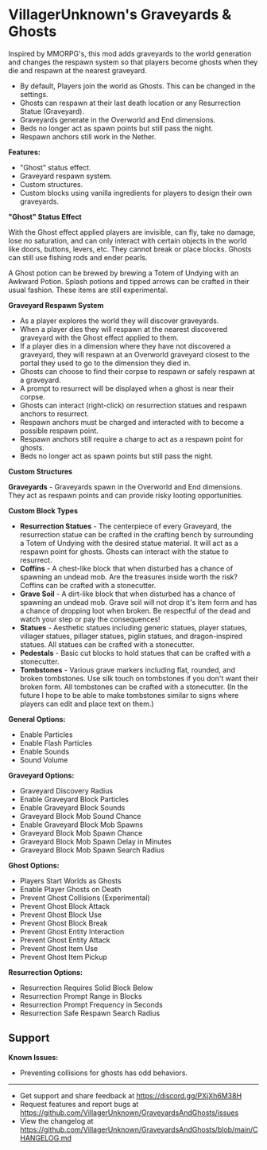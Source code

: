 # VillagerUnknown's Graveyards & Ghosts

Inspired by MMORPG's, this mod adds graveyards to the world generation and changes the respawn system so that players become ghosts when they die and respawn at the nearest graveyard.

* By default, Players join the world as Ghosts. This can be changed in the settings.
* Ghosts can respawn at their last death location or any Resurrection Statue (Graveyard). 
* Graveyards generate in the Overworld and End dimensions.
* Beds no longer act as spawn points but still pass the night.
* Respawn anchors still work in the Nether.

**Features:**

* "Ghost" status effect.
* Graveyard respawn system.
* Custom structures.
* Custom blocks using vanilla ingredients for players to design their own graveyards.

**"Ghost" Status Effect**

With the Ghost effect applied players are invisible, can fly, take no damage, lose no saturation, and can only interact with certain objects in the world like doors, buttons, levers, etc. They cannot break or place blocks. Ghosts can still use fishing rods and ender pearls.

A Ghost potion can be brewed by brewing a Totem of Undying with an Awkward Potion. Splash potions and tipped arrows can be crafted in their usual fashion. These items are still experimental.

**Graveyard Respawn System**

* As a player explores the world they will discover graveyards.
* When a player dies they will respawn at the nearest discovered graveyard with the Ghost effect applied to them.
* If a player dies in a dimension where they have not discovered a graveyard, they will respawn at an Overworld graveyard closest to the portal they used to go to the dimension they died in.
* Ghosts can choose to find their corpse to respawn or safely respawn at a graveyard.
* A prompt to resurrect will be displayed when a ghost is near their corpse.
* Ghosts can interact (right-click) on resurrection statues and respawn anchors to resurrect.
* Respawn anchors must be charged and interacted with to become a possible respawn point.
* Respawn anchors still require a charge to act as a respawn point for ghosts.
* Beds no longer act as spawn points but still pass the night.

**Custom Structures**

**Graveyards** - Graveyards spawn in the Overworld and End dimensions. They act as respawn points and can provide risky looting opportunities.

**Custom Block Types**

* **Resurrection Statues** - The centerpiece of every Graveyard, the resurrection statue can be crafted in the crafting bench by surrounding a Totem of Undying with the desired statue material. It will act as a respawn point for ghosts. Ghosts can interact with the statue to resurrect.
* **Coffins** - A chest-like block that when disturbed has a chance of spawning an undead mob. Are the treasures inside worth the risk? Coffins can be crafted with a stonecutter.
* **Grave Soil** - A dirt-like block that when disturbed has a chance of spawning an undead mob. Grave soil will not drop it's item form and has a chance of dropping loot when broken. Be respectful of the dead and watch your step or pay the consequences!
* **Statues** - Aesthetic statues including generic statues, player statues, villager statues, pillager statues, piglin statues, and dragon-inspired statues. All statues can be crafted with a stonecutter.
* **Pedestals** - Basic cut blocks to hold statues that can be crafted with a stonecutter.
* **Tombstones** - Various grave markers including flat, rounded, and broken tombstones. Use silk touch on tombstones if you don't want their broken form. All tombstones can be crafted with a stonecutter. (In the future I hope to be able to make tombstones similar to signs where players can edit and place text on them.)

**General Options:**

* Enable Particles
* Enable Flash Particles
* Enable Sounds
* Sound Volume

**Graveyard Options:**

* Graveyard Discovery Radius
* Enable Graveyard Block Particles
* Enable Graveyard Block Sounds
* Graveyard Block Mob Sound Chance
* Enable Graveyard Block Mob Spawns
* Graveyard Block Mob Spawn Chance
* Graveyard Block Mob Spawn Delay in Minutes
* Graveyard Block Mob Spawn Search Radius

**Ghost Options:**

* Players Start Worlds as Ghosts
* Enable Player Ghosts on Death
* Prevent Ghost Collisions (Experimental)
* Prevent Ghost Block Attack
* Prevent Ghost Block Use
* Prevent Ghost Block Break
* Prevent Ghost Entity Interaction
* Prevent Ghost Entity Attack
* Prevent Ghost Item Use
* Prevent Ghost Item Pickup

**Resurrection Options:**

* Resurrection Requires Solid Block Below
* Resurrection Prompt Range in Blocks
* Resurrection Prompt Frequency in Seconds
* Resurrection Safe Respawn Search Radius

## Support

**Known Issues:**

* Preventing collisions for ghosts has odd behaviors.

---

* Get support and share feedback at https://discord.gg/PXjXh6M38H
* Request features and report bugs at https://github.com/VillagerUnknown/GraveyardsAndGhosts/issues
* View the changelog at https://github.com/VillagerUnknown/GraveyardsAndGhosts/blob/main/CHANGELOG.md